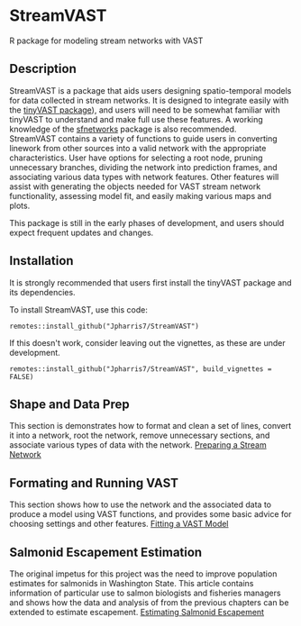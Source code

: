 # StreamVAST
R package for modeling stream networks with VAST

## Description
StreamVAST is a package that aids users designing spatio-temporal models for data collected in stream networks. It is designed to integrate easily with the [tinyVAST package](https://github.com/vast-lib/tinyVAST)), and users will need to be somewhat familiar with tinyVAST to understand and make full use these features. A working knowledge of the [sfnetworks](https://cran.r-project.org/web/packages/sfnetworks/vignettes/sfn01_structure.html) package is also recommended.  
StreamVAST contains a variety of functions to guide users in converting linework from other sources into a valid network with the appropriate characteristics. User have options for selecting a root node, pruning unnecessary branches, dividing the network into prediction frames, and associating various data types with network features. Other features will assist with generating the objects needed for VAST stream network functionality, assessing model fit, and easily making various maps and plots. 

This package is still in the early phases of development, and users should expect frequent updates and changes.
## Installation
It is strongly recommended that users first install the tinyVAST package and its dependencies. 

To install StreamVAST, use this code:
```
remotes::install_github("Jpharris7/StreamVAST")
```
If this doesn't work, consider leaving out the vignettes, as these are under development.
```
remotes::install_github("Jpharris7/StreamVAST", build_vignettes = FALSE)
```
## Shape and Data Prep
This section is demonstrates how to format and clean a set of lines, convert it into a network, root the network, remove unnecessary sections, and associate various types of data with the network. [Preparing a Stream Network](https://jpharris7.github.io/StreamVAST/articles/shape_prep.html)

## Formating and Running VAST
This section shows how to use the network and the associated data to produce a model using VAST functions, and provides some basic advice for choosing settings and other features. [Fitting a VAST Model](https://jpharris7.github.io/StreamVAST/articles/model_fitting.html)

## Salmonid Escapement Estimation
The original impetus for this project was the need to improve population estimates for salmonids in Washington State. This article contains information of particular use to salmon biologists and fisheries managers and shows how the data and analysis of from the previous chapters can be extended to estimate escapement. [Estimating Salmonid Escapement](https://jpharris7.github.io/StreamVAST/articles/survival_example.html)



